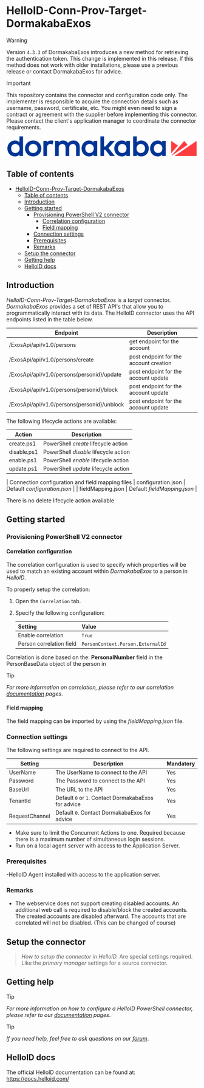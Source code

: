 # HelloID-Conn-Prov-Target-DormakabaExos

> [!WARNING]
> Version `4.3.3` of DormakabaExos introduces a new method for retrieving the authentication token. This change is implemented in this release. If this method does not work with older installations, please use a previous release or contact DormakabaExos for advice.

> [!IMPORTANT]
> This repository contains the connector and configuration code only. The implementer is responsible to acquire the connection details such as username, password, certificate, etc. You might even need to sign a contract or agreement with the supplier before implementing this connector. Please contact the client's application manager to coordinate the connector requirements.

<p align="center">
  <img src="https://raw.githubusercontent.com/Tools4everBV/HelloID-Conn-Prov-Target-DormakabaExos/refs/heads/main/Logo.png">
</p>

## Table of contents

- [HelloID-Conn-Prov-Target-DormakabaExos](#helloid-conn-prov-target-dormakabaexos)
  - [Table of contents](#table-of-contents)
  - [Introduction](#introduction)
  - [Getting started](#getting-started)
    - [Provisioning PowerShell V2 connector](#provisioning-powershell-v2-connector)
      - [Correlation configuration](#correlation-configuration)
      - [Field mapping](#field-mapping)
    - [Connection settings](#connection-settings)
    - [Prerequisites](#prerequisites)
    - [Remarks](#remarks)
  - [Setup the connector](#setup-the-connector)
  - [Getting help](#getting-help)
  - [HelloID docs](#helloid-docs)

## Introduction

_HelloID-Conn-Prov-Target-DormakabaExos_ is a _target_ connector. _DormakabaExos_ provides a set of REST API's that allow you to programmatically interact with its data. The HelloID connector uses the API endpoints listed in the table below.

| Endpoint                                    | Description                            |
| ------------------------------------------- | -------------------------------------- |
| /ExosApi/api/v1.0/persons                   | get endpoint for the account           |
| /ExosApi/api/v1.0/persons/create            | post endpoint for the account creation |
| /ExosApi/api/v1.0/persons{personid}/update  | post endpoint for the account update   |
| /ExosApi/api/v1.0/persons{personid}/block   | post endpoint for the account update   |
| /ExosApi/api/v1.0/persons{personid}/unblock | post endpoint for the account update   |

The following lifecycle actions are available:

| Action      | Description                           |
| ----------- | ------------------------------------- |
| create.ps1  | PowerShell _create_ lifecycle action  |
| disable.ps1 | PowerShell _disable_ lifecycle action |
| enable.ps1  | PowerShell _enable_ lifecycle action  |
| update.ps1  | PowerShell _update_ lifecycle action  |

| Connection configuration and field mapping files
| configuration.json                      | Default _configuration.json_              |
| fieldMapping.json                       | Default _fieldMapping.json_               |


There is no delete lifecycle action available

## Getting started

### Provisioning PowerShell V2 connector

#### Correlation configuration

The correlation configuration is used to specify which properties will be used to match an existing account within _DormakabaExos_ to a person in _HelloID_.

To properly setup the correlation:

1. Open the `Correlation` tab.

2. Specify the following configuration:

    | Setting                  | Value                             |
    | ------------------------ | --------------------------------- |
    | Enable correlation       | `True`                            |
    | Person correlation field | `PersonContext.Person.ExternalId` |

Correlation is done based on the: **PersonalNumber**  field in the PersonBaseData object of the person in

> [!TIP]
> _For more information on correlation, please refer to our correlation [documentation](https://docs.helloid.com/en/provisioning/target-systems/powershell-v2-target-systems/correlation.html) pages_.

#### Field mapping

The field mapping can be imported by using the _fieldMapping.json_ file.

### Connection settings

The following settings are required to connect to the API.

| Setting        | Description                                          | Mandatory |
| -------------- | ---------------------------------------------------- | --------- |
| UserName       | The UserName to connect to the API                   | Yes       |
| Password       | The Password to connect to the API                   | Yes       |
| BaseUrl        | The URL to the API                                   | Yes       |
| TenantId       | Default `0` or `1`. Contact DormakabaExos for advice | Yes       |
| RequestChannel | Default `0`. Contact DormakabaExos for advice        | Yes       |


- Make sure to limit the Concurrent Actions to one. Required because there is a maximum number of simultaneous login sessions.
- Run on a local agent server with access to the Application Server.

### Prerequisites
 -HelloID Agent installed with access to the application server.

### Remarks

- The webservice does not support creating disabled accounts. An additional web call is required to disable/block the created accounts. The created accounts are disabled afterward. The accounts that are correlated will not be disabled. (This can be changed of course)

## Setup the connector

> _How to setup the connector in HelloID._ Are special settings required. Like the _primary manager_ settings for a source connector.

## Getting help

> [!TIP]
> _For more information on how to configure a HelloID PowerShell connector, please refer to our [documentation](https://docs.helloid.com/en/provisioning/target-systems/powershell-v2-target-systems.html) pages_.

> [!TIP]
>  _If you need help, feel free to ask questions on our [forum](https://forum.helloid.com)_.

## HelloID docs

The official HelloID documentation can be found at: https://docs.helloid.com/
